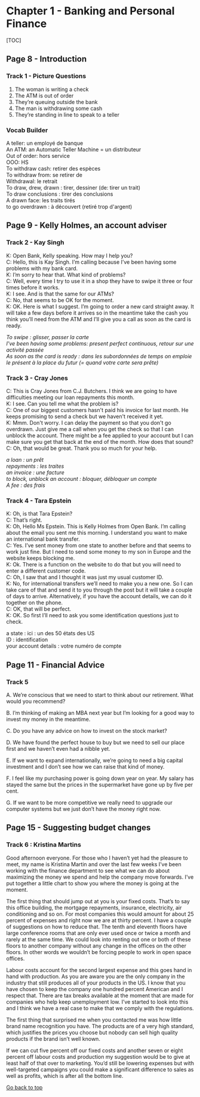 # Chapter 1 - Banking and Personal Finance

<a id="TOP"></a>

[TOC]

## Page 8 - Introduction

### Track 1 - Picture Questions

1.  The woman is writing a check
2.  The ATM is out of order
3.  They’re queuing outside the bank
4.  The man is withdrawing some cash
5.  They’re standing in line to speak to a teller

### Vocab Builder

A teller: un employé de banque  
An ATM: an Automatic Teller Machine = un distributeur  
Out of order: hors service  
OOO: HS  
To withdraw cash: retirer des espèces  
To withdraw from: se retirer de  
Withdrawal: le retrait  
To draw, drew, drawn  : tirer, dessiner (de: tirer un trait)  
To draw conclusions : tirer des conclusions  
A drawn face: les traits tirés  
to go overdrawn : à découvert (retiré trop d'argent)

## Page 9 - Kelly Holmes, an account adviser

### Track 2 - Kay Singh

K: Open Bank, Kelly speaking. How may I help you?  
C: Hello, this is Kay Singh. I’m calling because I’ve been having some problems with my bank card.  
K: I’m sorry to hear that. What kind of problems?  
C: Well, every time I try to use it in a shop they have to swipe it three or four times before it works.  
K: I see. And is that the same for our ATMs?  
C: No, that seems to be OK for the moment.  
K: OK. Here is what I suggest. I’m going to order a new card straight away. It will take a few days before it arrives so in the meantime take the cash you think you’ll need from the ATM and I’ll give you a call as soon as the card is ready.

*To swipe : glisser, passer la carte  
I've been having some problems: present perfect continuous, retour sur une activité passée  
As soon as the card is ready : dans les subordonnées de temps on emploie le présent à la place du futur (= quand votre carte sera prête)*

### Track 3 - Cray Jones

C: This is Cray Jones from C.J. Butchers. I think we are going to have difficulties meeting our loan repayments this month.    
K: I see. Can you tell me what the problem is?  
C: One of our biggest customers hasn't paid his invoice for last month. He keeps promising to send a check but we haven't received it yet.  
K: Mmm. Don't worry. I can delay the payment so that you don't go overdrawn. Just give me a call when you get the check so that I can unblock the account. There might be a fee applied to your account but I can make sure you get that back at the end of the month. How does that sound?  
C:  Oh, that would be great. Thank you so much for your help.

*a loan : un prêt  
repayments : les traites  
an invoice : une facture  
to block, unblock an account : bloquer, débloquer un compte  
A fee : des frais*

### Track 4 - Tara Epstein

K: Oh, is that Tara Epstein?  
C: That’s right.  
K: Oh, Hello Ms Epstein. This is Kelly Holmes from Open Bank. I’m calling about the email you sent me this morning.  I understand you want to make an international bank transfer.  
C: Yes. I’ve sent money from one state to another before and that seems to work just fine. But I need to send some money to my son in Europe and the website keeps blocking me.  
K: Ok. There is a function on the website to do that but you will need to enter a different customer code.  
C: Oh, I saw that and I thought it was just my usual customer ID.  
K: No, for international transfers we’ll need to make you a new one. So I can take care of that and send it to you through the post but it will take a couple of days to arrive. Alternatively, if you have the account details, we can do it together on the phone.  
C: OK, that will be perfect.  
K: OK. So first I’ll need to ask you some identification questions just to check.

a state : ici : un des 50 états des US  
ID : identification  
your account details : votre numéro de compte

## Page 11 - Financial Advice

### Track 5

A. We’re conscious that we need to start to think about our retirement. What would you recommend?  

B. I’m thinking of making an MBA next year but I’m looking for a good way to invest my money in the meantime.  

C. Do you have any advice on how to invest on the stock market?  

D. We have found the perfect house to buy but we need to sell our place first and we haven’t even had a nibble yet.  

E. If we want to expand internationally, we’re going to need a big capital investment and I don’t see how we can raise that kind of money.  

F. I feel like my purchasing power is going down year on year. My salary has stayed the same but the prices in the supermarket have gone up by five per cent.  

G. If we want to be more competitive we really need to upgrade our computer systems but we just don’t have the money right now.

## Page 15 - Suggesting budget changes

### Track 6 : Kristina Martins

Good afternoon everyone. For those who I haven’t yet had the pleasure to meet, my name is Kristina Martin and over the last few weeks I’ve been working with the finance department to see what we can do about maximizing the money we spend and help the company move forwards. I’ve put together a little chart to show you where the money is going at the moment.

The first thing that should jump out at you is your fixed costs. That’s to say this office building, the mortgage repayments, insurance, electricity, air conditioning and so on. For most companies this would amount for about 25 percent of expenses and right now we are at thirty percent. I have a couple of suggestions on how to reduce that. The tenth and eleventh floors have large conference rooms that are only ever used once or twice a month and rarely at the same time. We could look into renting out one or both of these floors to another company without any change in the offices on the other floors. In other words we wouldn’t be forcing people to work in open space offices.

Labour costs account for the second largest expense and this goes hand in hand with production. As you are aware you are the only company in the industry that still produces all of your products in the US. I know that you have chosen to keep the company one hundred percent American and I respect that. There are tax breaks available at the moment that are made for companies who help keep unemployment low. I’ve started to look into this and I think we have a real case to make that we comply with the regulations.

The first thing that surprised me when you contacted me was how little brand name recognition you have. The products are of a very high standard, which justifies the prices you choose but nobody can sell high quality products if the brand isn’t well known.

If we can cut five percent off our fixed costs and another seven or eight percent off labour costs and production my suggestion would be to give at least half of that over to marketing. You’d still be lowering expenses but with well-targeted campaigns you could make a significant difference to sales as well as profits, which is after all the bottom line.

<a href="#TOP">Go back to top</a>